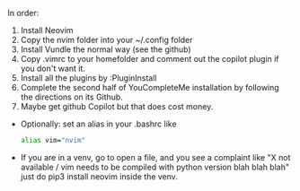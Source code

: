 In order:
1. Install Neovim
1. Copy the nvim folder into your ~/.config folder
1. Install Vundle the normal way (see the github)
1. Copy .vimrc to your homefolder and comment out the copilot plugin if you don't want it.
1. Install all the plugins by :PluginInstall
1. Complete the second half of YouCompleteMe installation by following the directions on its Github.
1. Maybe get github Copilot but that does cost money.

- Optionally: set an alias in your .bashrc like
  ```Bash
  alias vim="nvim"
  ```
- If you are in a venv, go to open a file, and you see a complaint like "X not available / vim needs to be compiled with python version blah blah blah" just do pip3 install neovim inside the venv.
